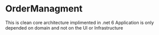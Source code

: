 # OrderManagment
This is clean core architecture implimented in .net 6 
Application is only depended on domain and not on the UI or Infrastructure
